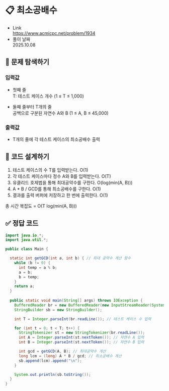 # 📋 최소공배수
- Link<br>
https://www.acmicpc.net/problem/1934
- 풀이 날짜<br>
2025.10.08

## 🔎 문제 탐색하기

### 입력값
- 첫째 줄<br>
T: 테스트 케이스 개수 (1 ≤ T ≤ 1,000)

- 둘째 줄부터 T개의 줄<br>
공백으로 구분된 자연수 A와 B (1 ≤ A, B ≤ 45,000)

### 출력값
- T개의 줄에 각 테스트 케이스의 최소공배수 출력

## 📝 코드 설계하기
1. 테스트 케이스의 수 T를 입력받는다. O(1)
2. 각 테스트 케이스마다 정수 A와 B를 입력받는다. O(T)
3. 유클리드 호제법을 통해 최대공약수를 구한다. O(log(min(A, B)))
4. A * B / GCD를 통해 최소공배수를 구한다. O(1)
5. 결과를 출력 버퍼에 저장하고 한 번에 출력한다. O(1)

총 시간 복잡도 = O(T log(min(A, B)))

## ✅ 정답 코드
```java
import java.io.*;
import java.util.*;

public class Main {

  static int getGCD(int a, int b) { // 최대 공약수 계산 함수
    while (b != 0) {
      int temp = a % b;
      a = b;
      b = temp;
    }
    return a;
  }
  
  public static void main(String[] args) throws IOException {
    BufferedReader br = new BufferedReader(new InputStreamReader(System.in));
    StringBuilder sb = new StringBuilder();

    int T = Integer.parseInt(br.readLine()); // 테스트 케이스 수 입력

    for (int t = 0; t < T; t++) {
      StringTokenizer st = new StringTokenizer(br.readLine());
      int A = Integer.parseInt(st.nextToken()); // 자연수 A 입력
      int B = Integer.parseInt(st.nextToken()); // 자연수 B 입력

      int gcd = getGCD(A, B); // 최대공약수 게산
      long lcm = (long) A * B / gcd; // 최소공배수 계산
      sb.append(lcm).append("\n");
    }

    System.out.println(sb.toString());
  }
}
```